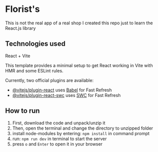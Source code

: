 # Florist's
This is not the real app of a real shop
I created this repo just to learn the React.js library

## Technologies used
React + Vite

This template provides a minimal setup to get React working in Vite with HMR and some ESLint rules.

Currently, two official plugins are available:

- [@vitejs/plugin-react](https://github.com/vitejs/vite-plugin-react/blob/main/packages/plugin-react/README.md) uses [Babel](https://babeljs.io/) for Fast Refresh
- [@vitejs/plugin-react-swc](https://github.com/vitejs/vite-plugin-react-swc) uses [SWC](https://swc.rs/) for Fast Refresh


## How to run
1. First, download the code and unpack/unzip it
2. Then, open the terminal and change the directory to unzipped folder
3. install node-modules by entering: ``` npm install ``` in command prompt
4. run: ``` npm run dev ``` in terminal to start the server
5. press `o` and `Enter` to open it in your browser
